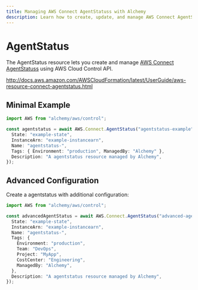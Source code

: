 ```yaml
---
title: Managing AWS Connect AgentStatuss with Alchemy
description: Learn how to create, update, and manage AWS Connect AgentStatuss using Alchemy Cloud Control.
---
```


# AgentStatus

The AgentStatus resource lets you create and manage [AWS Connect AgentStatuss](https://docs.aws.amazon.com/connect/latest/userguide/) using AWS Cloud Control API.

http://docs.aws.amazon.com/AWSCloudFormation/latest/UserGuide/aws-resource-connect-agentstatus.html

## Minimal Example

```ts
import AWS from "alchemy/aws/control";

const agentstatus = await AWS.Connect.AgentStatus("agentstatus-example", {
  State: "example-state",
  InstanceArn: "example-instancearn",
  Name: "agentstatus-",
  Tags: { Environment: "production", ManagedBy: "Alchemy" },
  Description: "A agentstatus resource managed by Alchemy",
});
```

## Advanced Configuration

Create a agentstatus with additional configuration:

```ts
import AWS from "alchemy/aws/control";

const advancedAgentStatus = await AWS.Connect.AgentStatus("advanced-agentstatus", {
  State: "example-state",
  InstanceArn: "example-instancearn",
  Name: "agentstatus-",
  Tags: {
    Environment: "production",
    Team: "DevOps",
    Project: "MyApp",
    CostCenter: "Engineering",
    ManagedBy: "Alchemy",
  },
  Description: "A agentstatus resource managed by Alchemy",
});
```

